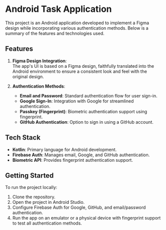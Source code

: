 # Android Task Application

This project is an Android application developed to implement a Figma design while incorporating various authentication methods. Below is a summary of the features and technologies used.

## Features

1. **Figma Design Integration**:  
   The app's UI is based on a Figma design, faithfully translated into the Android environment to ensure a consistent look and feel with the original design.

2. **Authentication Methods**:
   - **Email and Password**: Standard authentication flow for user sign-in.
   - **Google Sign-In**: Integration with Google for streamlined authentication.
   - **Passkey (Fingerprint)**: Biometric authentication support using fingerprint.
   - **GitHub Authentication**: Option to sign in using a GitHub account.

## Tech Stack

- **Kotlin**: Primary language for Android development.
- **Firebase Auth**: Manages email, Google, and GitHub authentication.
- **Biometric API**: Provides fingerprint authentication support.

## Getting Started

To run the project locally:
1. Clone the repository.
2. Open the project in Android Studio.
3. Configure Firebase Auth for Google, GitHub, and email/password authentication.
4. Run the app on an emulator or a physical device with fingerprint support to test all authentication methods.


